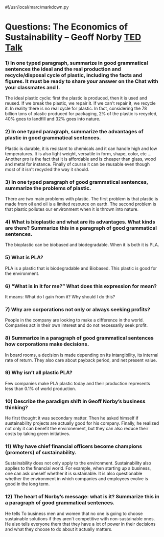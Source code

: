 #!/usr/local/marc/markdown.py
# Questions: The Economics of Sustainability – Geoff Norby [TED Talk](https://www.youtube.com/watch?v=BfQeXnjIgP0)
 
### 1)	In one typed paragraph, summarize in good grammatical sentences the ideal and the real production and recycle/disposal cycle of plastic, including the facts and figures. It must be ready to share your answer on the Chat with your classmates and I.
The ideal plastic cycle: first the plastic is produced, then it is used and reused. If we break the plastic, we repair it. If we can't repair it, we recycle it.
In reality there is no real cycle for plastic. In fact, considering the 78 billion tons of plastic produced for packaging, 2% of the plastic is recycled, 40% goes to landfill and 32% goes into nature.

### 2)	In one typed paragraph, summarize the advantages of plastic in good grammatical sentences.
Plastic is durable, it is resistant to chemicals and it can handle high and low temperatures.
It is also light weight, versatile in form, shape, color, etc ...
Another pro is the fact that it is affordable and is cheaper than glass, wood and metal for instance.
Finally of course it can be reusable even though most of it isn't recycled the way it should.

### 3)	In one typed paragraph of good grammatical sentences, summarize the problems of plastic.
There are two main problems with plastic. The first problem is that plastic is made from oil and oil is a limited resource on earth. The second problem is that plastic pollutes our environment when it is thrown into nature.

### 4)	What is bioplastic and what are its advantages. What kinds are there? Summarize this in a paragraph of good grammatical sentences.
The bioplastic can be biobased and biodegradable. When it is both it is PLA.

### 5)	What is PLA?
PLA is a plastic that is biodegradable and Biobased. This plastic is good for the environment.

### 6)	“What is in it for me?” What does this expression for mean?
It means: What do I gain from it? Why should I do this?

### 7)	Why are corporations not only or always seeking profits?
People in the company are looking to make a difference in the world. Companies act in their own interest and do not necessarily seek profit.

### 8)	Summarize in a paragraph of good grammatical sentences how corporations make decisions.
In board rooms, a decision is made depending on its intangibility, its internal rate of return.
They also care about payback period, and net present value.

### 9)	Why isn’t all plastic PLA?
Few companies make PLA plastic today and their production represents less than 0.1% of world production.

### 10)	Describe the paradigm shift in Geoff Norby’s business thinking?
He first thought it was secondary matter.
Then he asked himself if  sustainability projects are actually good for his company.
Finally, he realized not only it can benefit the environement, but they can also reduce their costs by taking green initiatives.

### 11)	Why have chief financial officers become champions (promoters) of sustainability.
Sustainability does not only apply to the environment. Sustainability also applies to the financial world. For example, when starting up a business, one can ask oneself whether it is sustainable. It is also questionable whether the environment in which companies and employees evolve is good in the long term.

### 12)	The heart of Norby’s message: what is it? Summarize this in a paragraph of good grammatical sentences.
He tells To business men and women that no one is going to choose sustainable solutions if they aren't competitive with non-sustainable ones.
He also tells everyone them that they have a lot of power in their decisions and what they choose to do about it actually matters.

